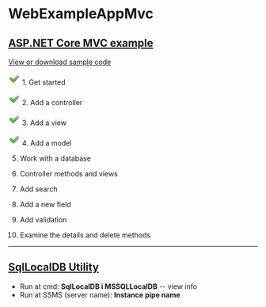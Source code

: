 # WebExampleAppMvc

## [ASP.NET Core MVC example](https://docs.microsoft.com/en-us/aspnet/core/tutorials/first-mvc-app/start-mvc?view=aspnetcore-5.0&tabs=visual-studio "docs.microsoft.com")

[View or download sample code](https://github.com/dotnet/AspNetCore.Docs/tree/main/aspnetcore/tutorials/first-mvc-app/start-mvc/sample "github.com")

![Successed](Pics/Actions-dialog-ok-apply-icon.png?raw=true) 1. Get started

![Successed](Pics/Actions-dialog-ok-apply-icon.png?raw=true) 2. Add a controller

![Successed](Pics/Actions-dialog-ok-apply-icon.png?raw=true) 3. Add a view

![Successed](Pics/Actions-dialog-ok-apply-icon.png?raw=true) 4. Add a model

5. Work with a database

6. Controller methods and views

7. Add search

8. Add a new field

9. Add validation

10. Examine the details and delete methods

--------

## [SqlLocalDB Utility](https://docs.microsoft.com/en-us/sql/tools/sqllocaldb-utility?view=sql-server-ver15 "docs.microsoft.com")
- Run at cmd: **SqlLocalDB i MSSQLLocalDB** -- view info 
- Run at SSMS (server name): **Instance pipe name**
